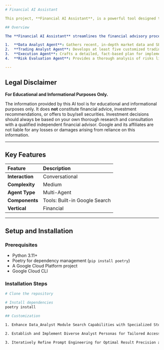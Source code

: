 ```yaml
---
# Financial AI Assistant

This project, **Financial AI Assistant**, is a powerful tool designed to support human financial advisors. It leverages a team of specialized AI agents to provide comprehensive market analysis, develop tailored trading strategies, create detailed execution plans, and evaluate associated risks.

## Overview

The **Financial AI Assistant** streamlines the financial advisory process through a multi-agent system:

1.  **Data Analyst Agent**: Gathers recent, in-depth market data and SEC filings via Google Search to compile structured reports for specific stock tickers.
2.  **Trading Analyst Agent**: Develops at least five customized trading strategies based on market analysis, user risk tolerance, and investment duration.
3.  **Execution Agent**: Crafts a detailed, fact-based plan for implementing trading strategies, considering user preferences and optimal timing.
4.  **Risk Evaluation Agent**: Provides a thorough analysis of risks linked to strategies and execution plans, suggesting mitigation steps.

---
```


## Legal Disclaimer

**For Educational and Informational Purposes Only.**

The information provided by this AI tool is for educational and informational purposes only. It does **not** constitute financial advice, investment recommendations, or offers to buy/sell securities. Investment decisions should always be based on your own thorough research and consultation with a qualified independent financial advisor. Google and its affiliates are not liable for any losses or damages arising from reliance on this information.

---

## Key Features

| Feature            | Description                                  |
| :----------------- | :------------------------------------------- |
| **Interaction** | Conversational                               |
| **Complexity** | Medium                                       |
| **Agent Type** | Multi-Agent                                  |
| **Components** | Tools: Built-in Google Search                |
| **Vertical** | Financial                                    |

---

## Setup and Installation

### Prerequisites

* Python 3.11+
* Poetry for dependency management (`pip install poetry`)
* A Google Cloud Platform project
* Google Cloud CLI 

### Installation Steps

```bash
# Clone the repository

# Install dependencies
poetry install

## Customization

1. Enhance Data_Analyst Module Search Capabilities with Specialized Stock Repositories:

2. Establish and Implement Diverse Analyst Personas for Tailored Access and Functionality:

3. Iteratively Refine Prompt Engineering for Optimal Result Precision and Relevance:
